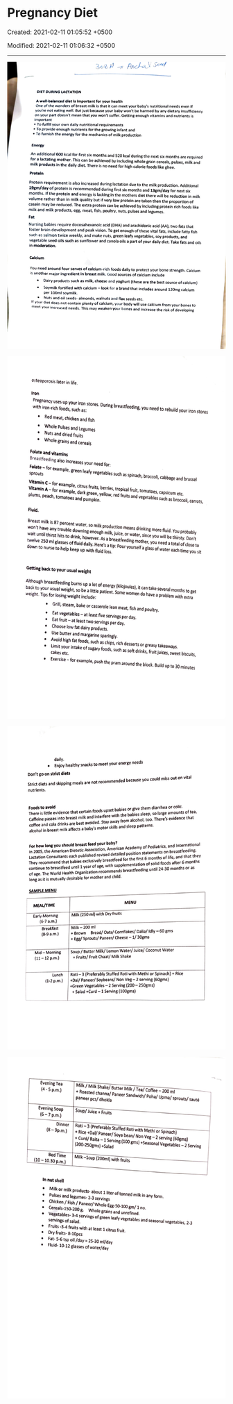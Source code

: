 # Pregnancy Diet

Created: 2021-02-11 01:05:52 +0500

Modified: 2021-02-11 01:06:32 +0500

---

![](media/Pregnancy-Diet-image1.png)

![](media/Pregnancy-Diet-image2.png)

![](media/Pregnancy-Diet-image3.png)

![image](media/Pregnancy-Diet-image4.png)
